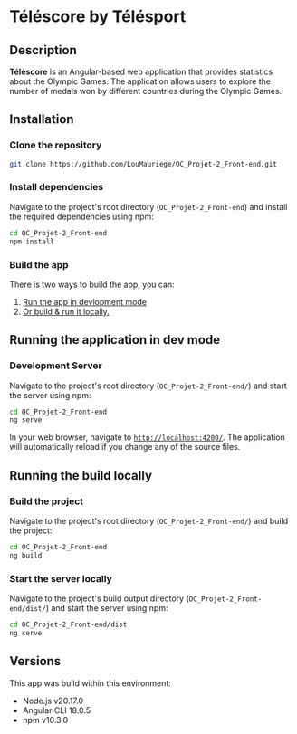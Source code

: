 # Téléscore by Télésport

## Description

**Téléscore** is an Angular-based web application that provides statistics about the Olympic Games. The application allows users to explore the number of medals won by different countries during the Olympic Games.

## Installation

### Clone the repository

```bash
git clone https://github.com/LouMauriege/OC_Projet-2_Front-end.git
```

### Install dependencies

Navigate to the project's root directory (`OC_Projet-2_Front-end`) and install the required dependencies using npm:
```bash
cd OC_Projet-2_Front-end
npm install
```
### Build the app

There is two ways to build the app, you can:
1. [Run the app in devlopment mode](##Running-the-application-in-dev-mode "Go to the dev mode section")
2. [Or build & run it locally.](##Running-the-build-locally "Go to the run locally section")

## Running the application in dev mode

### Development Server

Navigate to the project's root directory (`OC_Projet-2_Front-end/`) and start the server using npm:
```bash
cd OC_Projet-2_Front-end
ng serve
```
In your web browser, navigate to [`http://localhost:4200/`](http://localhost:4200/). The application will automatically reload if you change any of the source files.

## Running the build locally

### Build the project

Navigate to the project's root directory (`OC_Projet-2_Front-end/`) and build the project:
```bash
cd OC_Projet-2_Front-end
ng build
```

### Start the server locally

Navigate to the project's build output directory (`OC_Projet-2_Front-end/dist/`) and start the server using npm:
```bash
cd OC_Projet-2_Front-end/dist
ng serve
```

## Versions

This app was build within this environment:
-   Node.js v20.17.0
-   Angular CLI 18.0.5
-   npm v10.3.0